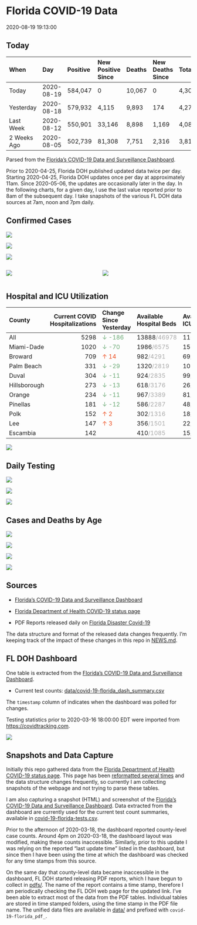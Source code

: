 Florida COVID-19 Data
================
2020-08-19 19:13:00

## Today

| When        | Day        | Positive | New Positive Since | Deaths | New Deaths Since | Total     |
| :---------- | :--------- | :------- | :----------------- | :----- | :--------------- | :-------- |
| Today       | 2020-08-19 | 584,047  | 0                  | 10,067 | 0                | 4,306,239 |
| Yesterday   | 2020-08-18 | 579,932  | 4,115              | 9,893  | 174              | 4,279,040 |
| Last Week   | 2020-08-12 | 550,901  | 33,146             | 8,898  | 1,169            | 4,087,579 |
| 2 Weeks Ago | 2020-08-05 | 502,739  | 81,308             | 7,751  | 2,316            | 3,814,884 |

Parsed from the [Florida’s COVID-19 Data and Surveillance
Dashboard](https://fdoh.maps.arcgis.com/apps/opsdashboard/index.html#/8d0de33f260d444c852a615dc7837c86).

Prior to 2020-04-25, Florida DOH published updated data twice per day.
Starting 2020-04-25, Florida DOH updates once per day at approximately
11am. Since 2020-05-06, the updates are occasionally later in the day.
In the following charts, for a given day, I use the last value reported
prior to 8am of the subsequent day. I take snapshots of the various FL
DOH data sources at 7am, noon and 7pm daily.

## Confirmed Cases

![](plots/covid-19-florida-daily-test-changes.png)

![](plots/covid-19-florida-deaths-by-day.png)

![](plots/covid-19-florida-county-top-6.png)

<div class="columns">

<div class="column is-full-mobile">

![](plots/covid-19-florida-testing.png)

</div>

<div class="column is-full-mobile">

![](plots/covid-19-florida-total-positive.png)

</div>

</div>

## Hospital and ICU Utilization

| County       | Current COVID Hospitalizations | Change Since Yesterday                     | Available Hospital Beds                      | Available ICU Beds                         |
| :----------- | -----------------------------: | :----------------------------------------- | :------------------------------------------- | :----------------------------------------- |
| All          |                           5298 | <span style="color: #6BAA75">↓ -186</span> | 13888<span style="color: #aaa">/46978</span> | 1109<span style="color: #aaa">/4974</span> |
| Miami-Dade   |                           1020 | <span style="color: #6BAA75">↓ -70</span>  | 1986<span style="color: #aaa">/6575</span>   | 150<span style="color: #aaa">/851</span>   |
| Broward      |                            709 | <span style="color: #EC4E20">↑ 14</span>   | 982<span style="color: #aaa">/4291</span>    | 69<span style="color: #aaa">/433</span>    |
| Palm Beach   |                            331 | <span style="color: #6BAA75">↓ -29</span>  | 1320<span style="color: #aaa">/2819</span>   | 103<span style="color: #aaa">/301</span>   |
| Duval        |                            304 | <span style="color: #6BAA75">↓ -11</span>  | 924<span style="color: #aaa">/2835</span>    | 99<span style="color: #aaa">/342</span>    |
| Hillsborough |                            273 | <span style="color: #6BAA75">↓ -13</span>  | 618<span style="color: #aaa">/3176</span>    | 26<span style="color: #aaa">/332</span>    |
| Orange       |                            234 | <span style="color: #6BAA75">↓ -11</span>  | 967<span style="color: #aaa">/3389</span>    | 81<span style="color: #aaa">/293</span>    |
| Pinellas     |                            181 | <span style="color: #6BAA75">↓ -12</span>  | 586<span style="color: #aaa">/2287</span>    | 48<span style="color: #aaa">/247</span>    |
| Polk         |                            152 | <span style="color: #EC4E20">↑ 2</span>    | 302<span style="color: #aaa">/1316</span>    | 18<span style="color: #aaa">/125</span>    |
| Lee          |                            147 | <span style="color: #EC4E20">↑ 3</span>    | 356<span style="color: #aaa">/1501</span>    | 22<span style="color: #aaa">/119</span>    |
| Escambia     |                            142 |                                            | 410<span style="color: #aaa">/1085</span>    | 15<span style="color: #aaa">/132</span>    |

![](plots/covid-19-florida-icu-usage.png)

## Daily Testing

![](plots/covid-19-florida-tests-per-case.png)

<!-- ![](plots/covid-19-florida-change-new-cases.png) -->

![](plots/covid-19-florida-tests-percent-positive.png)

![](plots/covid-19-florida-test-and-case-growth.png)

## Cases and Deaths by Age

![](plots/covid-19-florida-weekly-events-by-age.png)

![](plots/covid-19-florida-age.png)

![](plots/covid-19-florida-age-deaths.png)

![](plots/covid-19-florida-age-sex.png)

## Sources

  - [Florida’s COVID-19 Data and Surveillance
    Dashboard](https://fdoh.maps.arcgis.com/apps/opsdashboard/index.html#/8d0de33f260d444c852a615dc7837c86)

  - [Florida Department of Health COVID-19 status
    page](http://www.floridahealth.gov/diseases-and-conditions/COVID-19/)

  - PDF Reports released daily on [Florida Disaster
    Covid-19](http://www.floridahealth.gov/diseases-and-conditions/COVID-19/)

The data structure and format of the released data changes frequently.
I’m keeping track of the impact of these changes in this repo in
[NEWS.md](NEWS.md).

## FL DOH Dashboard

One table is extracted from the [Florida’s COVID-19 Data and
Surveillance
Dashboard](https://fdoh.maps.arcgis.com/apps/opsdashboard/index.html#/8d0de33f260d444c852a615dc7837c86).

  - Current test counts:
    [data/covid-19-florida\_dash\_summary.csv](data/covid-19-florida_dash_summary.csv)

The `timestamp` column of indicates when the dashboard was polled for
changes.

Testing statistics prior to 2020-03-16 18:00:00 EDT were imported from
<https://covidtracking.com>.

![](screenshots/fodh_maps_arcgis_com__apps__opsdashboard.png)

## Snapshots and Data Capture

Initially this repo gathered data from the [Florida Department of Health
COVID-19 status
page](http://www.floridahealth.gov/diseases-and-conditions/COVID-19/).
This page has been [reformatted several
times](screenshots/floridahealth_gov__diseases-and-conditions__COVID-19.png)
and the data structure changes frequently, so currently I am collecting
snapshots of the webpage and not trying to parse these tables.

I am also capturing a snapshot (HTML) and screenshot of the [Florida’s
COVID-19 Data and Surveillance
Dashboard](https://fdoh.maps.arcgis.com/apps/opsdashboard/index.html#/8d0de33f260d444c852a615dc7837c86).
Data extracted from the dashboard are currently used for the current
test count summaries, available in
[covid-19-florida-tests.csv](covid-19-florida-tests.csv).

Prior to the afternoon of 2020-03-18, the dashboard reported
county-level case counts. Around 4pm on 2020-03-18, the dashboard layout
was modified, making these counts inaccessible. Similarly, prior to this
update I was relying on the reported “last update time” listed in the
dashboard, but since then I have been using the time at which the
dashboard was checked for any time stamps from this source.

On the same day that county-level data became inaccessible in the
dashboard, FL DOH started releasing PDF reports, which I have begun to
collect in [pdfs/](pdfs/). The name of the report contains a time stamp,
therefore I am periodically checking the FL DOH web page for the updated
link. I’ve been able to extract most of the data from the PDF tables.
Individual tables are stored in time stamped folders, using the time
stamp in the PDF file name. The unified data files are available in
[data/](data/) and prefixed with `covid-19-florida_pdf_`.
